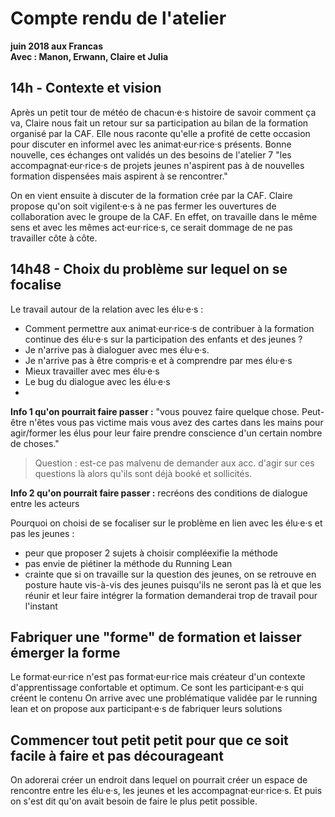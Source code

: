 # Compte rendu de l'atelier
**juin 2018 aux Francas  
Avec : Manon, Erwann, Claire et Julia**

## 14h - Contexte et vision

Après un petit tour de météo de chacun·e·s histoire de savoir comment ça va, Claire nous fait un retour sur sa participation au bilan de la formation organisé par la CAF. Elle nous raconte qu'elle a profité de cette occasion pour discuter en informel avec les animat·eur·rice·s présents. Bonne nouvelle, ces échanges ont validés un des besoins de l'atelier 7 "les accompagnat·eur·rice·s de projets jeunes n'aspirent pas à de nouvelles formation dispensées mais aspirent à se rencontrer."

On en vient ensuite à discuter de la formation crée par la CAF. Claire propose qu'on soit vigilent·e·s à ne pas fermer les ouvertures de collaboration avec le groupe de la CAF. En effet, on travaille dans le même sens et avec les mêmes act·eur·rice·s, ce serait dommage de ne pas travailler côte à côte. 


## 14h48 - Choix du problème sur lequel on se focalise

Le travail autour de la relation avec les élu·e·s : 
- Comment permettre aux animat·eur·rice·s de contribuer à la formation continue des élu·e·s sur la participation des enfants et des jeunes ?
- Je n'arrive pas à dialoguer avec mes élu·e·s. 
- Je n'arrive pas à être compris·e et à comprendre par mes élu·e·s
- Mieux travailler avec mes élu·e·s
- Le bug du dialogue avec les élu·e·s
- 

**Info 1 qu'on pourrait faire passer :** "vous pouvez faire quelque chose. Peut-être n'êtes vous pas victime mais vous avez des cartes dans les mains pour agir/former les élus pour leur faire prendre conscience d'un certain nombre de choses."  
> Question : est-ce pas malvenu de demander aux acc. d'agir sur ces questions là alors qu'ils sont déjà booké et sollicités.  

**Info 2 qu'on pourrait faire passer :** recréons des conditions de dialogue entre les acteurs

Pourquoi on choisi de se focaliser sur le problème en lien avec les élu·e·s et pas les jeunes : 
- peur que proposer 2 sujets à choisir compléexifie la méthode
- pas envie de piétiner la méthode du Running Lean
- crainte que si on travaille sur la question des jeunes, on se retrouve en posture haute vis-à-vis des jeunes puisqu'ils ne seront pas là et que les réunir et leur faire intégrer la formation demanderai trop de travail pour l'instant


## Fabriquer une "forme" de formation et laisser émerger la forme
Le format·eur·rice n'est pas format·eur·rice mais créateur d'un contexte d'apprentissage confortable et optimum.
Ce sont les participant·e·s qui créent le contenu 
On arrive avec une problématique validée par le running lean et on propose aux participant·e·s de fabriquer leurs solutions

## Commencer tout petit petit pour que ce soit facile à faire et pas décourageant
On adorerai créer un endroit dans lequel on pourrait créer un espace de rencontre entre les élu·e·s, les jeunes et les accompagnat·eur·rice·s. Et puis on s'est dit qu'on avait besoin de faire le plus petit possible. 





